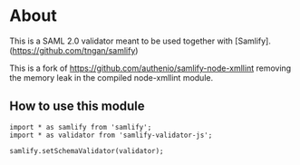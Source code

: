 # About

This is a SAML 2.0 validator meant to be used together with [Samlify].(https://github.com/tngan/samlify)

This is a fork of https://github.com/authenio/samlify-node-xmllint removing the memory leak in the compiled node-xmllint module. 


## How to use this module

```
import * as samlify from 'samlify';
import * as validator from 'samlify-validator-js';

samlify.setSchemaValidator(validator);

```

